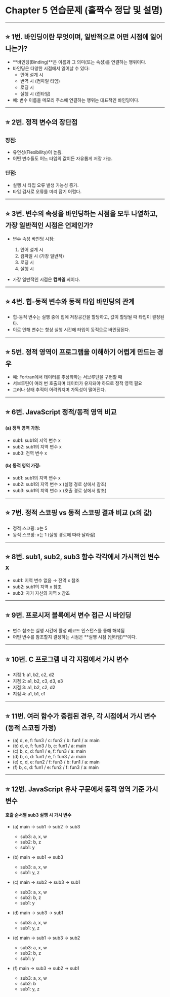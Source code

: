# Chapter 5 연습문제 (홀짝수 정답 및 설명)

---

## ⭐ 1번. 바인딩이란 무엇이며, 일반적으로 어떤 시점에 일어나는가?

- **바인딩(Binding)**은 이름과 그 의미(또는 속성)를 연결하는 행위이다.
- 바인딩은 다양한 시점에서 일어날 수 있다:
  - 언어 설계 시
  - 번역 시 (컴파일 타임)
  - 로딩 시
  - 실행 시 (런타임)
- 예: 변수 이름을 메모리 주소에 연결하는 행위는 대표적인 바인딩이다.

---

## ⭐ 2번. 정적 변수의 장단점

### 장점:
- 유연성(Flexibility)이 높음.
- 어떤 변수들도 어느 타입의 값이든 자유롭게 저장 가능.

### 단점:
- 실행 시 타입 오류 발생 가능성 증가.
- 타입 검사로 오류를 미리 잡기 어렵다.

---

## ⭐ 3번. 변수의 속성을 바인딩하는 시점을 모두 나열하고, 가장 일반적인 시점은 언제인가?

- 변수 속성 바인딩 시점:
  1. 언어 설계 시
  2. 컴파일 시 (가장 일반적)
  3. 로딩 시
  4. 실행 시

- 가장 일반적인 시점은 **컴파일 시**이다.

---

## ⭐ 4번. 힙-동적 변수와 동적 타입 바인딩의 관계

- 힙-동적 변수는 실행 중에 힙에 저장공간을 할당하고, 값이 할당될 때 타입이 결정된다.
- 이로 인해 변수는 항상 실행 시간에 타입이 동적으로 바인딩된다.

---

## ⭐ 5번. 정적 영역이 프로그램을 이해하기 어렵게 만드는 경우

- 예: Fortran에서 데이터를 추상화하는 서브루틴을 구현할 때
- 서브루틴이 여러 번 호출되며 데이터가 유지돼야 하므로 정적 영역 필요
- 그러나 상태 추적이 어려워지며 가독성이 떨어진다.

---

## ⭐ 6번. JavaScript 정적/동적 영역 비교

#### (a) 정적 영역 가정:
- sub1: sub1의 지역 변수 x
- sub2: sub1의 지역 변수 x
- sub3: 전역 변수 x

#### (b) 동적 영역 가정:
- sub1: sub1의 지역 변수 x
- sub2: sub1의 지역 변수 x (실행 경로 상에서 참조)
- sub3: sub1의 지역 변수 x (호출 경로 상에서 참조)

---

## ⭐ 7번. 정적 스코핑 vs 동적 스코핑 결과 비교 (x의 값)

- 정적 스코핑: x는 5
- 동적 스코핑: x는 1 (실행 경로에 따라 달라짐)

---

## ⭐ 8번. sub1, sub2, sub3 함수 각각에서 가시적인 변수 x

- sub1: 지역 변수 없음 → 전역 x 참조
- sub2: sub1의 지역 x 참조
- sub3: 자기 자신의 지역 x 참조

---

## ⭐ 9번. 프로시저 블록에서 변수 접근 시 바인딩

- 변수 참조는 실행 시간에 활성 레코드 인스턴스를 통해 해석됨
- 어떤 변수를 참조할지 결정하는 시점은 **실행 시점 (런타임)**이다.

---

## ⭐ 10번. C 프로그램 내 각 지점에서 가시 변수

- 지점 1: a1, b2, c2, d2
- 지점 2: a1, b2, c3, d3, e3
- 지점 3: a1, b2, c2, d2
- 지점 4: a1, b1, c1

---

## ⭐ 11번. 여러 함수가 중첩된 경우, 각 시점에서 가시 변수 (동적 스코핑 가정)

- (a) d, e, f: fun3 / c: fun2 / b: fun1 / a: main
- (b) d, e, f: fun3 / b, c: fun1 / a: main
- (c) b, c, d: fun1 / e, f: fun3 / a: main
- (d) b, c, d: fun1 / e, f: fun3 / a: main
- (e) c, d, e: fun2 / f: fun3 / b: fun1 / a: main
- (f) b, c, d: fun1 / e: fun2 / f: fun3 / a: main

---

## ⭐ 12번. JavaScript 유사 구문에서 동적 영역 기준 가시 변수

#### 호출 순서별 sub3 실행 시 가시 변수

- (a) main → sub1 → sub2 → sub3
  - sub3: a, x, w
  - sub2: b, z
  - sub1: y

- (b) main → sub1 → sub3
  - sub3: a, x, w
  - sub1: y, z

- (c) main → sub2 → sub3 → sub1
  - sub3: a, x, w
  - sub2: b, z
  - sub1: y

- (d) main → sub3 → sub1
  - sub3: a, x, w
  - sub1: y, z

- (e) main → sub1 → sub3 → sub2
  - sub3: a, x, w
  - sub2: b, z
  - sub1: y

- (f) main → sub3 → sub2 → sub1
  - sub3: a, x, w
  - sub2: b
  - sub1: y, z
